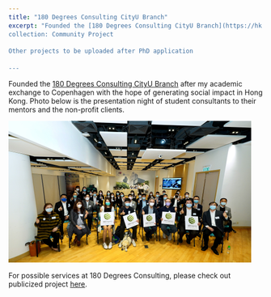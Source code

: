 ```yaml
---
title: "180 Degrees Consulting CityU Branch"
excerpt: "Founded the [180 Degrees Consulting CityU Branch](https://hk.linkedin.com/company/180dc-cityu) 
collection: Community Project

Other projects to be uploaded after PhD application

---
```


Founded the [180 Degrees Consulting CityU Branch](https://hk.linkedin.com/company/180dc-cityu) after my academic exchange to Copenhagen with the hope of generating social impact in Hong Kong. Photo below is the presentation night of student consultants to their mentors and the non-profit clients.

<img src='/images/test.png'>

For possible services at 180 Degrees Consulting, please check out publicized project [here](). 
